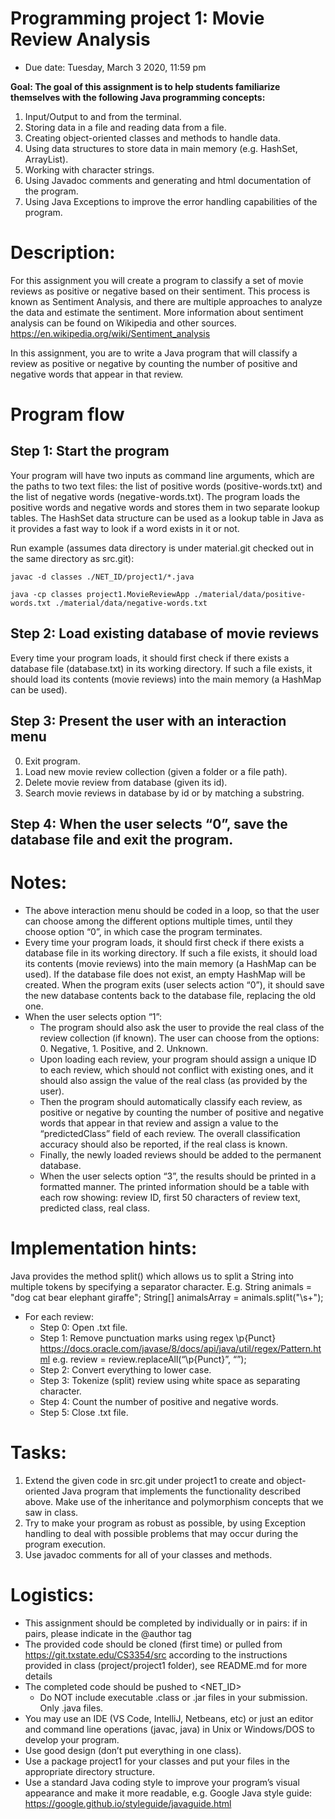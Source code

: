 # Programming project 1: Movie Review Analysis
* Due date: Tuesday, March 3 2020, 11:59 pm

**Goal: The goal of this assignment is to help students familiarize themselves with the following Java programming concepts:**

1.	Input/Output to and from the terminal. 
2.	Storing data in a file and reading data from a file.
3.	Creating object-oriented classes and methods to handle data.
4.	Using data structures to store data in main memory (e.g. HashSet, ArrayList).
5.	Working with character strings.
6.	Using Javadoc comments and generating and html documentation of the program.
7.	Using Java Exceptions to improve the error handling capabilities of the program.

# Description:
For this assignment you will create a program to classify a set of movie reviews as positive or negative based on their sentiment. This process is known as Sentiment Analysis, and there are multiple approaches to analyze the data and estimate the sentiment. More information about sentiment analysis can be found on Wikipedia and other sources.
https://en.wikipedia.org/wiki/Sentiment_analysis 

In this assignment, you are to write a Java program that will classify a review as positive or negative by counting the number of positive and negative words that appear in that review.  

# Program flow

## Step 1: Start the program

Your program will have two inputs as command line arguments, which are the paths to two text files:  the list of positive words (positive-words.txt) and the list of negative words (negative-words.txt). The program loads the positive words and negative words and stores them in two separate lookup tables. The HashSet data structure can be used as a lookup table in Java as it provides a fast way to look if a word exists in it or not.

Run example (assumes data directory is under material.git checked out in the same directory as src.git):

```
javac -d classes ./NET_ID/project1/*.java

java -cp classes project1.MovieReviewApp ./material/data/positive-words.txt ./material/data/negative-words.txt
```
## Step 2: Load existing database of movie reviews

Every time your program loads, it should first check if there exists a database file (database.txt) in its working directory. If such a file exists, it should load its contents (movie reviews) into the main memory (a HashMap can be used).


## Step 3: Present the user with an interaction menu

0. Exit program.
1. Load new movie review collection (given a folder or a file path).
2. Delete movie review from database (given its id).
3. Search movie reviews in database by id or by matching a substring.

## Step 4: When the user selects “0”, save the database file and exit the program.

# Notes: 

* The above interaction menu should be coded in a loop, so that the user can choose among the different options multiple times, until they choose option “0”, in which case the program terminates.
* Every time your program loads, it should first check if there exists a database file in its working directory. If such a file exists, it should load its contents (movie reviews) into the main memory (a HashMap can be used). If the database file does not exist, an empty HashMap will be created. When the program exits (user selects action “0”), it should save the new database contents back to the database file, replacing the old one.
* When the user selects option “1”:
  * The program should also ask the user to provide the real class of the review collection (if known). The user can choose from the options: 0. Negative, 1. Positive, and 2. Unknown. 
  * Upon loading each review, your program should assign a unique ID to each review, which should not conflict with existing ones, and it should also assign the value of the real class (as provided by the user). 
  * Then the program should automatically classify each review, as positive or negative by counting the number of positive and negative words that appear in that review and assign a value to the “predictedClass” field of each review. The overall classification accuracy should also be reported, if the real class is known.
  * Finally, the newly loaded reviews should be added to the permanent database.
  * When the user selects option “3”, the results should be printed in a formatted manner. The printed information should be a table with each row showing: review ID, first 50 characters of review text, predicted class, real class.

# Implementation hints:

Java provides the method split() which allows us to split a String into multiple tokens by specifying a separator character. 
E.g.
String animals = "dog cat bear elephant giraffe";
String[] animalsArray = animals.split("\\s+");

* For each review:
  * Step 0: Open .txt file.
  * Step 1: Remove punctuation marks using regex \p{Punct} https://docs.oracle.com/javase/8/docs/api/java/util/regex/Pattern.html e.g. review = review.replaceAll(“\\p{Punct}”, “”);
  * Step 2: Convert everything to lower case.
  * Step 3: Tokenize (split) review using white space as separating character.
  * Step 4: Count the number of positive and negative words.
  * Step 5: Close .txt file.

# Tasks:
1.	Extend the given code in src.git under project1 to create and object-oriented Java program that implements the functionality described above.  Make use of the inheritance and polymorphism concepts that we saw in class.  
2.	Try to make your program as robust as possible, by using Exception handling to deal with possible problems that may occur during the program execution. 
3.	Use javadoc comments for all of your classes and methods.


# Logistics:
* This assignment should be completed by individually or in pairs: if in pairs, please indicate in the @author tag
* The provided code should be cloned (first time) or pulled from https://git.txstate.edu/CS3354/src  according to the instructions provided in class (project/project1 folder), see README.md for more details
* The completed code should be pushed to <NET_ID>
  * Do NOT include executable .class or .jar files in your submission. Only .java files.
* You may use an IDE (VS Code, IntelliJ, Netbeans, etc) or just an editor and command line operations (javac, java) in Unix or Windows/DOS to develop your program.
* Use good design (don’t put everything in one class).
* Use a package project1 for your classes and put your files in the appropriate directory structure.
* Use a standard Java coding style to improve your program’s visual appearance and make it more readable, e.g. Google Java style guide: https://google.github.io/styleguide/javaguide.html 


